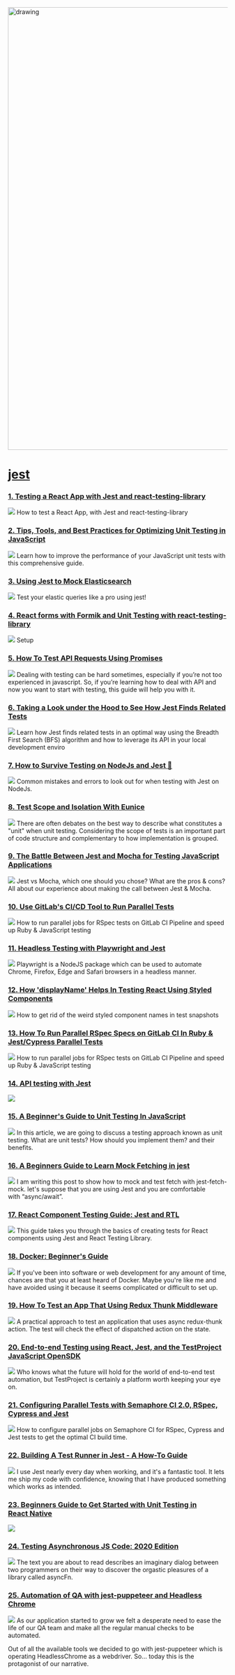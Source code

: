 <img src="https://hackernoon.com/banner-image.png" alt="drawing" width="1012"/>

# [jest](https://hackernoon.com/tagged/jest)
### [1. Testing a React App with Jest and react-testing-library](https://hackernoon.com/testing-a-react-app-with-jest-and-react-testing-library)
![](https://cdn.hackernoon.com/images/da7H4NzOhAdhje46xkTgaLorF5m2-7e03kt6.jpeg)
How to test a React App, with Jest and react-testing-library

### [2. Tips, Tools, and Best Practices for Optimizing Unit Testing in JavaScript ](https://hackernoon.com/tips-tools-and-best-practices-for-optimizing-unit-testing-in-javascript)
![](https://cdn.hackernoon.com/images/zz3g1E514SPvE9SAaiBerWs9THs2-ww93szf.jpeg)
Learn how to improve the performance of your JavaScript unit tests with this comprehensive guide.

### [3. Using Jest to Mock Elasticsearch ](https://hackernoon.com/using-jest-to-mock-elasticsearch)
![](https://cdn.hackernoon.com/images/RxSPwEmdsEecWuUEMTXHzk0SkQU2-qa93pmu.jpeg)
Test your elastic queries like a pro using jest!

### [4. React forms with Formik and Unit Testing with react-testing-library](https://hackernoon.com/react-forms-with-formik-and-unit-testing-with-react-testing-library-j0b32c9)
![](https://cdn.hackernoon.com/images/qg2po3275.jpg)
Setup

### [5. How To Test API Requests Using Promises](https://hackernoon.com/how-to-test-api-requests-using-promises-5n1k3uql)
![](https://firebasestorage.googleapis.com/v0/b/hackernoon-app.appspot.com/o/images%2FmaeSkQ3sqsZX0i8IGnjlorXulHj2-xx4g3u0r.jpeg?alt=media&token=869e0f6a-1792-4e07-a9ad-82460e571b36)
Dealing with testing can be hard sometimes, especially if you’re not too experienced in javascript. So, if you’re learning how to deal with API and now you want to start with testing, this guide will help you with it.

### [6. Taking a Look under the Hood to See How Jest Finds Related Tests](https://hackernoon.com/taking-a-look-under-the-hood-to-see-how-jest-finds-related-tests)
![](https://cdn.hackernoon.com/images/zz3g1E514SPvE9SAaiBerWs9THs2-he93sr7.jpeg)
Learn how Jest finds related tests in an optimal way using the Breadth First Search (BFS) algorithm and how to leverage its API in your local development enviro

### [7. How to Survive Testing on NodeJs and Jest 🤒](https://hackernoon.com/how-to-survive-testing-on-nodejs-and-jest)
![](https://cdn.hackernoon.com/images/1hIvCrRABFWxK9VBwoIKdJIodLL2-qtp35su.jpeg)
Common mistakes and errors to look out for when testing with Jest on NodeJs.

### [8. Test Scope and Isolation With Eunice](https://hackernoon.com/test-scope-and-isolation-with-eunice-vu1a33h4)
![](https://cdn.hackernoon.com/images/hssv37fl.jpg)
There are often debates on the best way to describe what constitutes a "unit" when unit testing. Considering the scope of tests is an important part of code structure and complementary to how implementation is grouped.

### [9. The Battle Between Jest and Mocha for Testing JavaScript Applications](https://hackernoon.com/jest-versus-mocha-which-testing-framework-is-for-you)
![](https://cdn.hackernoon.com/images/CekhOvRrgDPByTZGMjSvyZcX4Yo1-vd236g7.jpeg)
Jest vs Mocha, which one should you chose? What are the pros & cons? All about our experience about making the call between Jest & Mocha. 

### [10. Use GitLab's CI/CD Tool to Run Parallel Tests](https://hackernoon.com/use-gitlabs-cicd-tool-to-run-parallel-tests-yj303103)
![](https://cdn.hackernoon.com/images/E24EbX15XQZvYPaITR5WEGVmupv2-da4d31kd.jpeg)
How to run parallel jobs for RSpec tests on GitLab CI Pipeline and speed up Ruby & JavaScript testing

### [11. Headless Testing with Playwright and Jest](https://hackernoon.com/headless-testing-with-playwright-and-jest-ag253zpl)
![](https://cdn.hackernoon.com/drafts/au18q3ydx.png)
Playwright is a NodeJS package which can be used to automate Chrome, Firefox, Edge and Safari browsers in a headless manner.

### [12. How 'displayName' Helps In Testing React Using Styled Components](https://hackernoon.com/how-displayname-helps-in-testing-react-using-styled-components-ouad24al)
![](https://cdn.hackernoon.com/images/o88r3y38.jpg)
How to get rid of the weird styled component names in test snapshots

### [13. How To Run Parallel RSpec Specs on GitLab CI In Ruby & Jest/Cypress Parallel Tests](https://hackernoon.com/how-to-run-parallel-rspec-specs-on-gitlab-ci-in-ruby-and-jestcypress-parallel-tests-a913346x)
![](https://cdn.hackernoon.com/images/E24EbX15XQZvYPaITR5WEGVmupv2-da4d31kd.jpeg)
How to run parallel jobs for RSpec tests on GitLab CI Pipeline and speed up Ruby & JavaScript testing

### [14. API testing with Jest](https://hackernoon.com/api-testing-with-jest-d1ab74005c0a)
![](https://cdn.hackernoon.com/images/djp30zm.jpg)


### [15. A Beginner's Guide to Unit Testing In JavaScript](https://hackernoon.com/a-beginners-guide-to-unit-testing)
![](https://cdn.hackernoon.com/images/hiBZYKUE6eSMbNqS3hVGEQ91emH2-gy037u1.jpeg)
In this article, we are going to discuss a testing approach known as unit testing. What are unit tests? How should you implement them? and their benefits.

### [16. A Beginners Guide to Learn Mock Fetching in jest](https://hackernoon.com/a-beginners-guide-to-learn-mock-fetching-in-jest-3u3634d5)
![](https://firebasestorage.googleapis.com/v0/b/hackernoon-app.appspot.com/o/images%2FODrRlThA7ITAfF9zVxbi0Fh3rls2-is2i23kk.jpeg?alt=media&token=fbab3923-8234-49ee-9022-589481e6ebe1)
I am writing this post to show how to mock and test fetch with jest-fetch-mock. let's suppose that you are using Jest and you are comfortable with “async/await”. 

### [17. React Component Testing Guide: Jest and RTL](https://hackernoon.com/react-component-testing-guide-jest-and-rtl-rx2533uz)
![](https://hackernoon.com/images/DHOqXwtCIKY1Gm9k9zgzeImIqrk2-gx5733db.jpeg)
This guide takes you through the basics of creating tests for React components using Jest and React Testing Library.

### [18. Docker: Beginner's Guide](https://hackernoon.com/docker-beginners-guide-5e2c31qv)
![](https://cdn.hackernoon.com/images/LFCaL0mBeyY8JHz0m6GDFp0v7go2-t8ba314i.jpeg)
If you've been into software or web development for any amount of time, chances are that you at least heard of Docker. Maybe you're like me and have avoided using it because it seems complicated or difficult to set up.


### [19. How To Test an App That Using Redux Thunk Middleware](https://hackernoon.com/how-to-test-an-app-that-using-redux-thunk-middleware-w22c34gd)
![](https://cdn.hackernoon.com/images/ojnQGejM7vR48x30ThHci37k0cC3-nx83709.jpeg)
A practical approach to test an application that uses async redux-thunk action. The test will check the effect of dispatched action on the state.

### [20. End-to-end Testing using React, Jest, and the TestProject JavaScript OpenSDK](https://hackernoon.com/react-end-to-end-testing-using-jest-and-testproject-javascript-opensdk-112j35yj)
![](https://cdn.hackernoon.com/images/D7Hn3CmOHedLjdaXSIpRfZ5ezZG3-2en399y.jpeg)
Who knows what the future will hold for the world of end-to-end test automation, but TestProject is certainly a platform worth keeping your eye on.

### [21. Configuring Parallel Tests with Semaphore CI 2.0, RSpec, Cypress and Jest](https://hackernoon.com/configuring-parallel-tests-with-semaphore-ci-20-rspec-cypress-and-jest-3pp310s)
![](https://cdn.hackernoon.com/images/E24EbX15XQZvYPaITR5WEGVmupv2-lsf31av.jpeg)
How to configure parallel jobs on Semaphore CI for RSpec, Cypress and Jest tests to get the optimal CI build time.

### [22. Building A Test Runner in Jest - A How-To Guide](https://hackernoon.com/building-a-test-runner-in-jest-a-how-to-guide-2a2g3wp9)
![](https://firebasestorage.googleapis.com/v0/b/hackernoon-app.appspot.com/o/images%2FQZ99ZQuc5eROA3veGaHuSYO84MW2-2r2q3uzo.png?alt=media&token=0da98465-78b4-4643-8b48-a0e68c6f42ed)
I use Jest nearly every day when working, and it's a fantastic tool. It lets me ship my code with confidence, knowing that I have produced something which works as intended.

### [23. Beginners Guide to Get Started with Unit Testing in React Native](https://hackernoon.com/beginners-guide-to-get-started-with-unit-testing-in-react-native-8y2r3wwv)
![](https://firebasestorage.googleapis.com/v0/b/hackernoon-app.appspot.com/o/images%2FxKFspjTmcyXnrFi8RYanyuQuZJ73-mp2x3eka.jpeg?alt=media&token=10d0fbb8-9a14-4df5-a345-86251721b2eb)


### [24. Testing Asynchronous JS Code: 2020 Edition](https://hackernoon.com/testing-asynchronous-js-code-2020-edition-en1o3urm)
![](https://firebasestorage.googleapis.com/v0/b/hackernoon-app.appspot.com/o/images%2FYnWwzRfXRXMUDjXPAwufZfRd5AV2-f7ct3ehf.jpeg?alt=media&token=fe3e283f-8a7c-4a72-bed6-1c3892846e8f)
The text you are about to read describes an imaginary dialog between two programmers on their way to discover the orgastic pleasures of a library called asyncFn.

### [25. Automation of QA with jest-puppeteer and Headless Chrome](https://hackernoon.com/automation-of-qa-with-jest-puppeteer-and-headless-chrome-m61o3w21)
![](https://firebasestorage.googleapis.com/v0/b/hackernoon-app.appspot.com/o/images%2F2h3hqTmyuxXacclcSFqybjZrpMN2-p7r307e.jpeg?alt=media&token=f181fdd7-b003-48fe-b0ba-b30781b6bff5)
As our application started to grow we felt a desperate need to ease the life of our QA team and make all the regular manual checks to be automated.

Out of all the available tools we decided to go with jest-puppeteer which is operating HeadlessChrome as a webdriver. So... today this is the protagonist of our narrative. 

